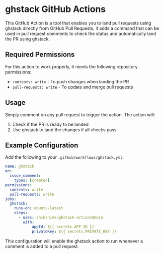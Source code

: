 # ghstack GitHub Actions

This GitHub Action is a tool that enables you to land pull requests using
ghstack directly from GitHub Pull Requests. It adds a command that can be used
in pull request comments to check the status and automatically land the PR using
ghstack.

## Required Permissions

For this action to work properly, it needs the following repository permissions:
- `contents: write` - To push changes when landing the PR
- `pull-requests: write` - To update and merge pull requests

## Usage

Simply comment on any pull request to trigger the action. The action will:
1. Check if the PR is ready to be landed
2. Use ghstack to land the changes if all checks pass

## Example Configuration

Add the following to your `.github/workflows/ghstack.yml`:

```yaml
name: ghstack
on:
  issue_comment:
    types: [created]
permissions:
  contents: write
  pull-requests: write
jobs:
  ghstack:
    runs-on: ubuntu-latest
    steps:
      - uses: shikanime/ghstack-actions@main
        with:
            appId: ${{ secrets.APP_ID }}
            privateKey: ${{ secrets.PRIVATE_KEY }}
```

This configuration will enable the ghstack action to run whenever a comment is
added to a pull request.
